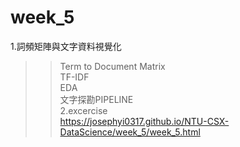 week_5
======================================  
1.詞頻矩陣與文字資料視覺化  
>>Term to Document Matrix  
>>TF-IDF  
>>EDA  
>>文字探勘PIPELINE  
2.excercise  
>>https://josephyi0317.github.io/NTU-CSX-DataScience/week_5/week_5.html
